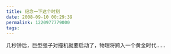 ```yaml
---
title: 纪念一下这个时刻
date: 2008-09-10 00:29:39
permalink: 1220977779000
tags: 
---
```


几秒钟后，巨型强子对撞机就要启动了，物理将跨入一个黄金时代……